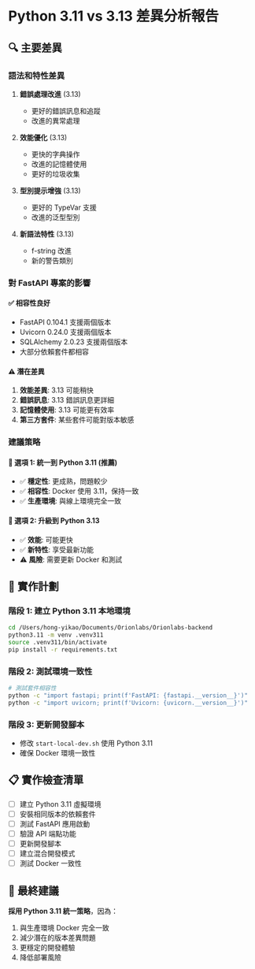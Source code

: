 # Python 3.11 vs 3.13 差異分析報告

## 🔍 **主要差異**

### **語法和特性差異**
1. **錯誤處理改進** (3.13)
   - 更好的錯誤訊息和追蹤
   - 改進的異常處理

2. **效能優化** (3.13)
   - 更快的字典操作
   - 改進的記憶體使用
   - 更好的垃圾收集

3. **型別提示增強** (3.13)
   - 更好的 TypeVar 支援
   - 改進的泛型型別

4. **新語法特性** (3.13)
   - f-string 改進
   - 新的警告類別

### **對 FastAPI 專案的影響**

#### ✅ **相容性良好**
- FastAPI 0.104.1 支援兩個版本
- Uvicorn 0.24.0 支援兩個版本
- SQLAlchemy 2.0.23 支援兩個版本
- 大部分依賴套件都相容

#### ⚠️ **潛在差異**
1. **效能差異**: 3.13 可能稍快
2. **錯誤訊息**: 3.13 錯誤訊息更詳細
3. **記憶體使用**: 3.13 可能更有效率
4. **第三方套件**: 某些套件可能對版本敏感

### **建議策略**

#### 🎯 **選項 1: 統一到 Python 3.11** (推薦)
- ✅ **穩定性**: 更成熟，問題較少
- ✅ **相容性**: Docker 使用 3.11，保持一致
- ✅ **生產環境**: 與線上環境完全一致

#### 🎯 **選項 2: 升級到 Python 3.13**
- ✅ **效能**: 可能更快
- ✅ **新特性**: 享受最新功能
- ⚠️ **風險**: 需要更新 Docker 和測試

## 🚀 **實作計劃**

### **階段 1: 建立 Python 3.11 本地環境**
```bash
cd /Users/hong-yikao/Documents/Orionlabs/Orionlabs-backend
python3.11 -m venv .venv311
source .venv311/bin/activate
pip install -r requirements.txt
```

### **階段 2: 測試環境一致性**
```bash
# 測試套件相容性
python -c "import fastapi; print(f'FastAPI: {fastapi.__version__}')"
python -c "import uvicorn; print(f'Uvicorn: {uvicorn.__version__}')"
```

### **階段 3: 更新開發腳本**
- 修改 `start-local-dev.sh` 使用 Python 3.11
- 確保 Docker 環境一致性

## 📋 **實作檢查清單**

- [ ] 建立 Python 3.11 虛擬環境
- [ ] 安裝相同版本的依賴套件
- [ ] 測試 FastAPI 應用啟動
- [ ] 驗證 API 端點功能
- [ ] 更新開發腳本
- [ ] 建立混合開發模式
- [ ] 測試 Docker 一致性

## 🎯 **最終建議**

**採用 Python 3.11 統一策略**，因為：
1. 與生產環境 Docker 完全一致
2. 減少潛在的版本差異問題
3. 更穩定的開發體驗
4. 降低部署風險
